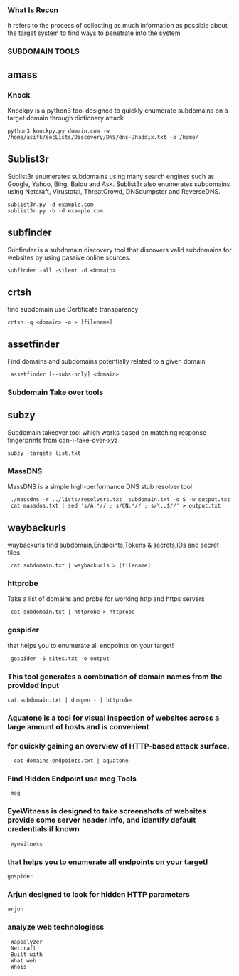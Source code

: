 ### What Is Recon

 It refers to the process of collecting as much information as possible about the target system to find ways to penetrate into the system

### SUBDOMAIN TOOLS
   
## amass
    
    
### Knock
   Knockpy is a python3 tool designed to quickly enumerate subdomains on a target domain through dictionary attack 
   
    python3 knockpy.py domain.com -w /home/asifk/secLists/Discovery/DNS/dns-Jhaddix.txt -o /home/
    
## Sublist3r
   Sublist3r enumerates subdomains using many search engines such as Google, Yahoo, Bing, Baidu and Ask.
   Sublist3r also enumerates subdomains using Netcraft, Virustotal, ThreatCrowd, DNSdumpster and ReverseDNS.
   
    sublist3r.py -d example.com
    sublist3r.py -b -d example.com
     
  ## subfinder
  Subfinder is a subdomain discovery tool that discovers valid subdomains for websites by using passive online sources.
  
    subfinder -all -silent -d <Domain>
 

  ## crtsh
  find subdomain use Certificate transparency 
  
    crtsh -q <domain> -o > [filename]
    
  ## assetfinder
  Find domains and subdomains potentially related to a given domain
  
     assetfinder [--subs-only] <domain>
  
  
### Subdomain Take over tools
  
 ## subzy
 Subdomain takeover tool which works based on matching response fingerprints from can-i-take-over-xyz

    subzy -targets list.txt
   
 ### MassDNS
MassDNS is a simple high-performance DNS stub resolver tool

     ./massdns -r ../lists/resolvers.txt  subdomain.txt -o S -w output.txt
     cat massdns.txt | sed 's/A.*// ; s/CN.*// ; s/\..$//' > output.txt
   
  ## waybackurls
   waybackurls find subdomain,Endpoints,Tokens & secrets,IDs and secret files
    
     cat subdomain.txt | waybackurls > [filename]
     
   ### httprobe
   Take a list of domains and probe for working http and https servers
    
     cat subdomain.txt | httprobe > httprobe
    
   ### gospider
   that helps you to enumerate all endpoints on your target!
    
     gospider -S sites.txt -o output 
    
    
  ### This tool generates a combination of domain names from the provided input
  
    cat subdomain.txt | dnsgen - | httprobe
    
  ### Aquatone is a tool for visual inspection of websites across a large amount of hosts and is convenient 
  ### for quickly gaining an overview of HTTP-based attack surface.
  
      cat domains-endpoints.txt | aquatone
      
  ### Find Hidden Endpoint use meg Tools
  
     meg 
     
  ### EyeWitness is designed to take screenshots of websites provide some server header info, and identify default credentials if known
  
     eyewitness
     
  ### that helps you to enumerate all endpoints on your target!
    gospider
    
  ### Arjun designed to look for hidden HTTP parameters
  
    arjun
  
  ### analyze web technologiess 
  
     Wappalyzer
     Netcraft
     Built with
     What web
     Whois
